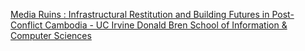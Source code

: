 [Media Ruins : Infrastructural Restitution and Building Futures in Post-Conflict Cambodia - UC Irvine Donald Bren School of Information & Computer Sciences](https://qi.tc/qi/118340)
